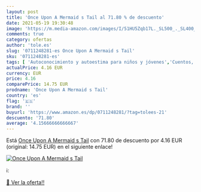 ```yaml
---
layout: post
title: 'Once Upon A Mermaid s Tail al 71.80 % de descuento'
date: 2021-05-19 19:30:48
image: 'https://m.media-amazon.com/images/I/51HU5Zqb17L._SL500_._SL400_.jpg'
comments: true
category: ofertas
author: 'tole.es'
slug: '0711248281-es Once Upon A Mermaid s Tail'
sku: '0711248281-es'
tags: [ 'Autoconocimiento y autoestima para niños y jóvenes','Cuentos, fábulas y mitos infantiles','Ficción infantil sobre la amistad','Ficción infantil sobre racismo y prejuicio','Ficción sobre animales para niños','Ficción sobre desarrollo y cuestiones personales y sociales para niños','Historias de dragones, unicornios y criaturas mitológicas para niños','Libros','Libros de desarrollo y cuestiones personales y sociales','Libros de fantasía y ciencia ficción para niños','Libros de fantasía y magia para niños','Libros para niños','Libros para niños sobre emociones y sentimientos','Literatura y ficción para niños','Situaciones sociales para niños', ]
actualPrice: 4.16 EUR
currency: EUR
price: 4.16
comparePrice: 14.75 EUR
prodname: 'Once Upon A Mermaid s Tail'
country: 'es'
flag: '🇪🇸'
brand: ''
buyurl: 'https://www.amazon.es/dp/0711248281/?tag=tolees-21'
descuento: '71.80'
average: '4.15666666666667'
---
```


Está [Once Upon A Mermaid s Tail](https://www.amazon.es/dp/0711248281/?tag=tolees-21) con 71.80 de descuento por 4.16 EUR (original: 14.75 EUR) en el siguiente enlace!

[![Once Upon A Mermaid s Tail](https://m.media-amazon.com/images/I/51HU5Zqb17L._SL500_._SL400_.jpg)](https://www.amazon.es/dp/0711248281/?tag=tolees-21)

ℹ️:


[🛒 Ver la oferta!!](https://www.amazon.es/dp/0711248281/?tag=tolees-21)
